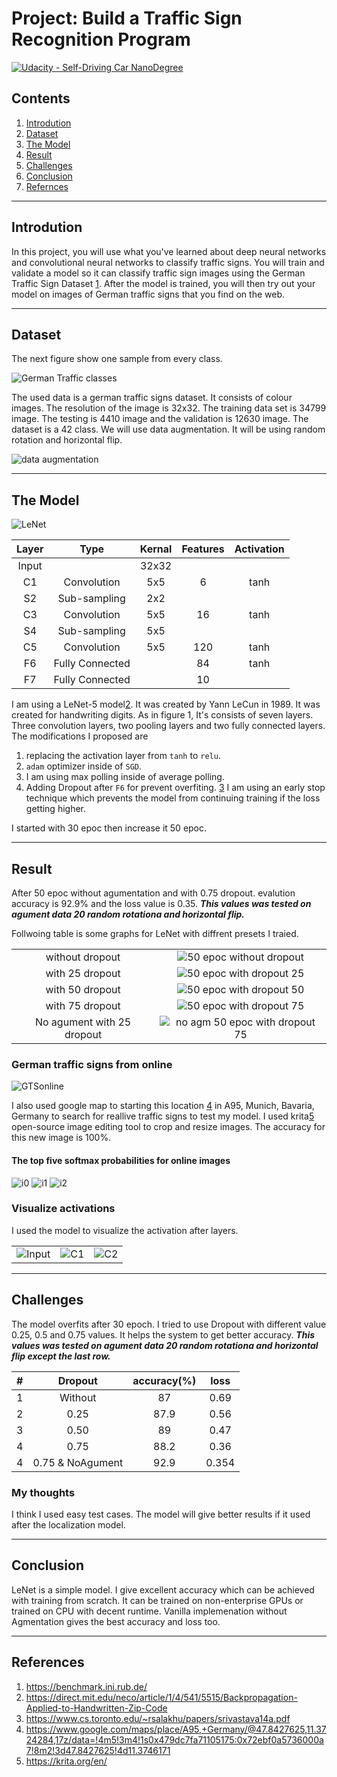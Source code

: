 # Project: Build a Traffic Sign Recognition Program

[![Udacity - Self-Driving Car NanoDegree](https://s3.amazonaws.com/udacity-sdc/github/shield-carnd.svg)](http://www.udacity.com/drive)

## Contents

1. [Introdution](#introdution)
2. [Dataset](#dataset)
3. [The Model](#the-model)
4. [Result](#result)
5. [Challenges](#challenges)
6. [Conclusion](#conclusion)
7. [Refernces](#refernces)

---

## Introdution

In this project, you will use what you've learned about deep neural networks and convolutional neural networks to classify traffic signs. You will train and validate a model so it can classify traffic sign images using the German Traffic Sign Dataset [1][1]. After the model is trained, you will then try out your model on images of German traffic signs that you find on the web.

---

## Dataset

The next figure show one sample from every class.

![German Traffic classes](images/GermanTraficClasses.png)

The used data is a german traffic signs dataset. It consists of colour images.  The resolution of the image is 32x32. The training data set is 34799 image. The testing is 4410 image and the validation is 12630 image. The dataset is a 42 class.
We will use data augmentation. It will be using random rotation and horizontal flip.

![data augmentation](images/augmented_images.png)

---

## The Model

![LeNet](https://miro.medium.com/max/4308/1*1TI1aGBZ4dybR6__DI9dzA.png)

| Layer | Type | Kernal | Features | Activation |
|:-:|:-:|:-:|:-:|:-:|
| Input | | 32x32 |
| C1 | Convolution | 5x5 | 6 | tanh |
| S2 | Sub-sampling | 2x2 | | |
| C3 | Convolution | 5x5 | 16 | tanh |
| S4 | Sub-sampling | 5x5 |
| C5 | Convolution | 5x5 | 120 | tanh |
| F6 | Fully Connected | | 84 | tanh |
| F7 | Fully Connected | | 10 | | Softmax |

I am using a LeNet-5 model[2][2]. It was created by Yann LeCun in 1989. It was created for handwriting digits. As in figure 1, It's consists of seven layers. Three convolution layers, two pooling layers and two fully connected layers.
The modifications I proposed are
1. replacing the activation layer from `tanh` to `relu`.
2. `adam` optimizer inside of `SGD`.
3. I am using max polling inside of average polling.
4. Adding Dropout after `F6` for prevent overfiting. [3][3]
I am using an early stop technique which prevents the model from continuing training if the loss getting higher.

I started with 30 epoc then increase it 50 epoc.

---

## Result

After 50 epoc without agumentation and with 0.75 dropout. evalution accuracy is 92.9% and the loss value is 0.35.
***This values was tested on agument data 20 random rotationa and horizontal flip.***

Follwoing table is some graphs for LeNet with diffrent presets I traied.

| | |
|:-:|:-:|
| without dropout | ![50 epoc without dropout](images/LenNet_without_dropout_50.png) |
| with 25 dropout | ![50 epoc with dropout 25](images/LenNet_with_dropout25_50.png) |
| with 50 dropout | ![50 epoc with dropout 50](images/LenNet_with_dropout50_50.png) |
| with 75 dropout | ![50 epoc with dropout 75](images/LenNet_with_dropout75_50.png) |
| No agument with 25 dropout | ![no agm 50 epoc with dropout 75](images/LenNet_not_agm_with_dropout75_50.png) |

### German traffic signs from online

![GTSonline](images/captured_images.png)

I also used google map to starting this location [4][4] in A95, Munich, Bavaria, Germany to search for reallive traffic signs to test my model.
I used krita[5][5] open-source image editing tool to crop and resize images. The accuracy for this new image is 100%.

#### The top five softmax probabilities for online images

![i0](images/prop_image01.png)
![i1](images/prop_image02.png)
![i2](images/prop_image03.png)

### Visualize activations

I used the model to visualize the activation after layers.

| | | |
|:-:|:-:|:-:|
| ![Input](images/TGS_07.jpg) | ![C1](images/C1_activation.png) | ![C2](images/C2_activation.png) |

---

## Challenges

The model overfits after 30 epoch. I tried to use Dropout with different value 0.25, 0.5 and 0.75 values. It helps the system to get better accuracy.
***This values was tested on agument data 20 random rotationa and horizontal flip except the last row.***

| # | Dropout | accuracy(%) | loss |
|:-:|:-:|:-:|:-:|
| 1 | Without | 87 | 0.69 |
| 2 | 0.25 | 87.9 | 0.56|
| 3 | 0.50 | 89 | 0.47 |
| 4 | 0.75 | 88.2 | 0.36 |
| 4 | 0.75 & NoAgument | 92.9| 0.354 |


### My thoughts

I think I used easy test cases. The model will give better results if it used after the localization model.

---

## Conclusion

LeNet is a simple model. I give excellent accuracy which can be achieved with training from scratch. It can be trained on non-enterprise GPUs or trained on CPU with decent runtime. Vanilla implemenation without Agmentation gives the best accuracy and loss too.

---

## References

1. https://benchmark.ini.rub.de/
2. https://direct.mit.edu/neco/article/1/4/541/5515/Backpropagation-Applied-to-Handwritten-Zip-Code
3. https://www.cs.toronto.edu/~rsalakhu/papers/srivastava14a.pdf
4. https://www.google.com/maps/place/A95,+Germany/@47.8427625,11.3724284,17z/data=!4m5!3m4!1s0x479dc7fa71105175:0x72ebf0a5736000a7!8m2!3d47.8427625!4d11.3746171
5. https://krita.org/en/

[1]: https://benchmark.ini.rub.de/
[2]: https://direct.mit.edu/neco/article/1/4/541/5515/Backpropagation-Applied-to-Handwritten-Zip-Code
[3]: https://www.cs.toronto.edu/~rsalakhu/papers/srivastava14a.pdf
[4]: https://www.google.com/maps/place/A95,+Germany/@47.8427625,11.3724284,17z/data=!4m5!3m4!1s0x479dc7fa71105175:0x72ebf0a5736000a7!8m2!3d47.8427625!4d11.3746171
[5]: https://krita.org/en/

